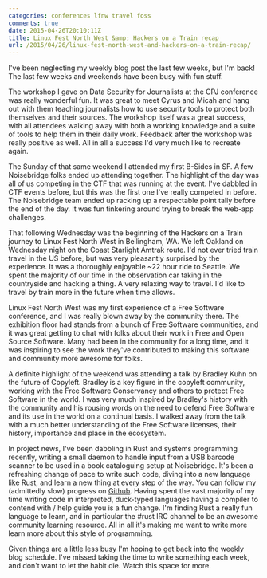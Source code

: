 ```yaml
---
categories: conferences lfnw travel foss
comments: true
date: 2015-04-26T20:10:11Z
title: Linux Fest North West &amp; Hackers on a Train recap
url: /2015/04/26/linux-fest-north-west-and-hackers-on-a-train-recap/
---
```


I've been neglecting my weekly blog post the last few weeks, but I'm back! The last few weeks and weekends have been busy with fun stuff.

The workshop I gave on Data Security for Journalists at the CPJ conference was really wonderful fun. It was great to meet Cyrus and Micah and hang out with them teaching journalists how to use security tools to protect both themselves and their sources. The workshop itself was a great success, with all attendees walking away with both a working knowledge and a suite of tools to help them in their daily work. Feedback after the workshop was really positive as well. All in all a success I'd very much like to recreate again.

The Sunday of that same weekend I attended my first B-Sides in SF. A few Noisebridge folks ended up attending together. The highlight of the day was all of us competing in the CTF that was running at the event. I've dabbled in CTF events before, but this was the first one I've really competed in before. The Noisebridge team ended up racking up a respectable point tally before the end of the day. It was fun tinkering around trying to break the web-app challenges.

That following Wednesday was the beginning of the Hackers on a Train journey to Linux Fest North West in Bellingham, WA. We left Oakland on Wednesday night on the Coast Starlight Amtrak route. I'd not ever tried train travel in the US before, but was very pleasantly surprised by the experience. It was a thoroughly enjoyable ~22 hour ride to Seattle. We spent the majority of our time in the observation car taking in the countryside and hacking a thing. A very relaxing way to travel. I'd like to travel by train more in the future when time allows.

Linux Fest North West was my first experience of a Free Software conference, and I was really blown away by the community there. The exhibition floor had stands from a bunch of Free Software communities, and it was great getting to chat with folks about their work in Free and Open Source Software. Many had been in the community for a long time, and it was inspiring to see the work they've contributed to making this software and community more awesome for folks.

A definite highlight of the weekend was attending a talk by Bradley Kuhn on the future of Copyleft. Bradley is a key figure in the copyleft community, working with the Free Software Conservancy and others to protect Free Software in the world. I was very much inspired by Bradley's history with the community and his rousing words on the need to defend Free Software and its use in the world on a continual basis. I walked away from the talk with a much better understanding of the Free Software licenses, their history, importance and place in the ecosystem.

In project news, I've been dabbling in Rust and systems programming recently, writing a small daemon to handle input from a USB barcode scanner to be used in a book cataloguing setup at Noisebridge. It's been a refreshing change of pace to write such code, diving into a new language like Rust, and learn a new thing at every step of the way. You can follow my (admittedly slow) progress on [Github](https://github.com/patrickod/barcode-rust). Having spent the vast majority of my time writing code in interpreted, duck-typed languages having a compiler to contend with / help guide you is a fun change. I'm finding Rust a really fun language to learn, and in particular the #rust IRC channel to be an awesome community learning resource. All in all it's making me want to write more learn more about this style of programming.

Given things are a little less busy I'm hoping to get back into the weekly blog schedule. I've missed taking the time to write something each week, and don't want to let the habit die. Watch this space for more.


